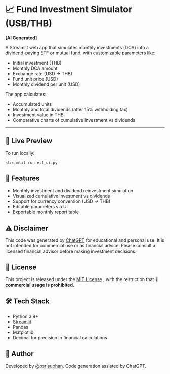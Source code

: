 # 📈 Fund Investment Simulator (USB/THB)

**[AI Generated]**

A Streamlit web app that simulates monthly investments (DCA) into a dividend-paying ETF or mutual fund, with customizable parameters like:

- Initial investment (THB)
- Monthly DCA amount
- Exchange rate (USD → THB)
- Fund unit price (USD)
- Monthly dividend per unit (USD)

The app calculates:

- Accumulated units
- Monthly and total dividends (after 15% withholding tax)
- Investment value in THB
- Comparative charts of cumulative investment vs dividends

---

## 🚀 Live Preview

To run locally:

```bash
streamlit run etf_ui.py
```

## 📌 Features

- Monthly investment and dividend reinvestment simulation
- Visualized cumulative investment vs dividends
- Support for currency conversion (USD → THB)
- Editable parameters via UI
- Exportable monthly report table

## ⚠️ Disclaimer

This code was generated by [ChatGPT](https://chatgpt.com/)
 for educational and personal use.
It is not intended for commercial use or as financial advice.
Please consult a licensed financial advisor before making investment decisions.

## 📄 License

This project is released under the [MIT License](https://opensource.org/license/MIT)
, with the restriction that <b>🚫commercial usage is prohibited.</b>

## 🛠️ Tech Stack

- Python 3.9+
- [Streamlit](https://streamlit.io/)
- Pandas
- Matplotlib
- Decimal for precision in financial calculations

## 🙋 Author

Developed by [@psrisuphan](https://github.com/psrisuphan).
Code generation assisted by ChatGPT.
